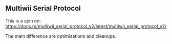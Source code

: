 ## Multiwii Serial Protocol

This is a spin on: https://docs.rs/multiwii_serial_protocol_v2/latest/multiwii_serial_protocol_v2/

The main difference are optimizations and cleanups.